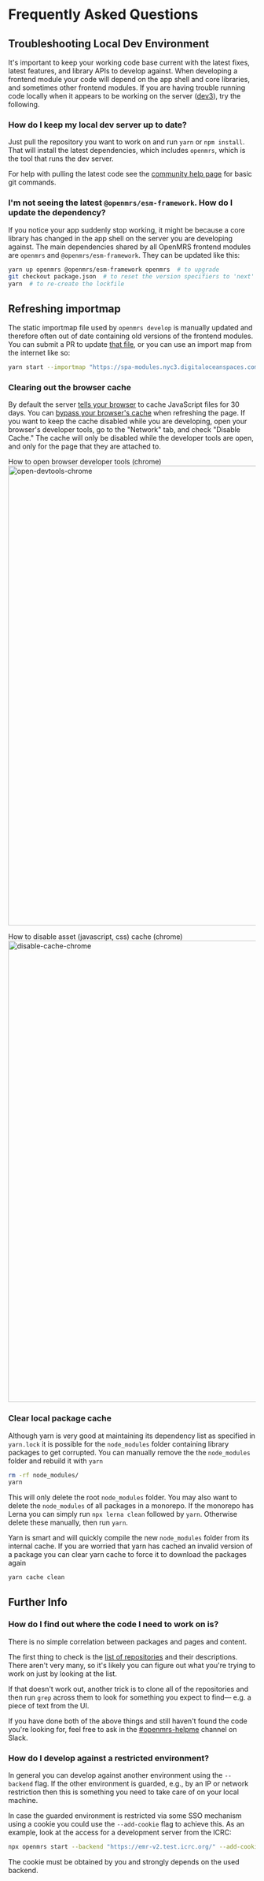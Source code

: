 # Frequently Asked Questions

## Troubleshooting Local Dev Environment

It's important to keep your working code base current with the latest fixes, latest features, and library APIs to develop against. When developing a frontend module your code will depend on the app shell and core libraries, and sometimes other frontend modules. If you are having trouble running code locally when it appears to be working on the server ([dev3](https://dev3.openmrs.org/openmrs/spa)), try the following.


### How do I keep my local dev server up to date?

Just pull the repository you want to work on and run `yarn` or `npm install`.
That will install the latest dependencies, which includes `openmrs`, which is
the tool that runs the dev server.

For help with pulling the latest code see the [community help page](https://wiki.openmrs.org/display/docs/Using+Git) for basic git commands.

### I'm not seeing the latest `@openmrs/esm-framework`. How do I update the dependency?

If you notice your app suddenly stop working, it might be because a core library has changed in the app shell on the server you are developing against. The main dependencies shared by all OpenMRS frontend modules are `openmrs` and `@openmrs/esm-framework`. They can be updated like this:

```sh
yarn up openmrs @openmrs/esm-framework openmrs  # to upgrade
git checkout package.json  # to reset the version specifiers to 'next'
yarn  # to re-create the lockfile
```

## Refreshing importmap

The static importmap file used by `openmrs develop` is manually updated and therefore often out of date containing old versions of the frontend modules. You can submit a PR to update [that file](https://github.com/openmrs/openmrs-esm-core/blob/master/packages/shell/esm-app-shell/src/assets/importmap.json), or you can use an import map from the internet like so:

```sh
yarn start --importmap "https://spa-modules.nyc3.digitaloceanspaces.com/import-map.json"
```


### Clearing out the browser cache

By default the server [tells your browser](https://github.com/openmrs/openmrs-contrib-ansible-docker-compose/blob/c36115ca22b8fb842f8cf0ff745d1d35a4567912/files/emr-3-dev/proxy.conf#L97) to cache JavaScript files for 30 days. You can [bypass your browser's cache](https://en.wikipedia.org/wiki/Wikipedia:Bypass_your_cache) when refreshing the page. If you want to keep the cache disabled while you are developing, open your browser's developer tools, go to the "Network" tab, and check "Disable Cache." The cache will only be disabled while the developer tools are open, and only for the page that they are attached to. 

How to open browser developer tools (chrome)
<img width="933" alt="open-devtools-chrome" src="https://user-images.githubusercontent.com/5445264/182458545-ba701bb0-1cfe-4083-98bb-5e7338d97065.png">

How to disable asset (javascript, css) cache (chrome)
<img width="936" alt="disable-cache-chrome" src="https://user-images.githubusercontent.com/5445264/182458626-bab053e1-0d4c-4d71-a69a-1357fc1dd13e.png">

### Clear local package cache

Although yarn is very good at maintaining its dependency list as specified in `yarn.lock` it is possible for the `node_modules` folder containing library packages to get corrupted. You can manually remove the the `node_modules` folder and rebuild it with `yarn`

```sh
rm -rf node_modules/
yarn
```

This will only delete the root `node_modules` folder. You may also want to delete the `node_modules` of all packages in a monorepo. If the monorepo has Lerna you can simply run `npx lerna clean` followed by `yarn`. Otherwise delete these manually, then run `yarn`.

Yarn is smart and will quickly compile the new `node_modules` folder from its internal cache. If you are worried that yarn has cached an invalid version of a package you can clear yarn cache to force it to download the packages again

```sh
yarn cache clean
```


## Further Info

### How do I find out where the code I need to work on is?

There is no simple correlation between packages and pages and content.

The first thing to check is the [list of repositories](http://o3-dev.docs.openmrs.org/#/main/map?id=repositories-you-should-know-octocat)
and their descriptions. There aren't very many, so it's likely you can
figure out what you're trying to work on just by looking at the list.

If that doesn't work out, another trick is to clone all of the repositories
and then run `grep` across them to look for something you expect to find—
e.g. a piece of text from the UI.

If you have done both of the above things and still haven't found the
code you're looking for, feel free to ask in the
[#openmrs-helpme](https://openmrs.slack.com/archives/C02UNMKFH8V) channel
on Slack.

### How do I develop against a restricted environment?

In general you can develop against another environment using the `--backend` flag.
If the other environment is guarded, e.g., by an IP or network restriction then
this is something you need to take care of on your local machine.

In case the guarded environment is restricted via some SSO mechanism using a
cookie you could use the `--add-cookie` flag to achieve this. As an example,
look at the access for a development server from the ICRC:

```sh
npx openmrs start --backend "https://emr-v2.test.icrc.org/" --add-cookie "MRHSession=1234..."
```

The cookie must be obtained by you and strongly depends on the used backend.
